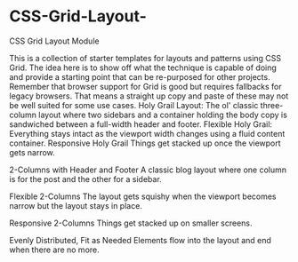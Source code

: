 # CSS-Grid-Layout-
CSS Grid Layout Module

This is a collection of starter templates for layouts and patterns using CSS Grid. The idea here is to show off what the technique is capable of doing and provide a starting point that can be re-purposed for other projects. Remember that browser support for Grid is good but requires fallbacks for legacy browsers.
That means a straight up copy and paste of these may not be well suited for some use cases.
Holy Grail Layout:
The ol' classic three-column layout where two sidebars and a container holding the body copy is sandwiched between a full-width header and footer. 
Flexible Holy Grail:
Everything stays intact as the viewport width changes using a fluid content container.
Responsive Holy Grail
Things get stacked up once the viewport gets narrow.

2-Columns with Header and Footer
A classic blog layout where one column is for the post and the other for a sidebar.

Flexible 2-Columns
The layout gets squishy when the viewport becomes narrow but the layout stays in place.

Responsive 2-Columns
Things get stacked up on smaller screens.

Evenly Distributed, Fit as Needed
Elements flow into the layout and end when there are no more.
